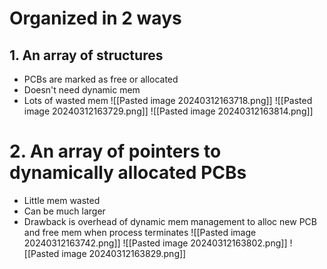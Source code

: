 # Organized in 2 ways
## 1. An array of structures
- PCBs are marked as free or allocated
- Doesn't need dynamic mem
- Lots of wasted mem
![[Pasted image 20240312163718.png]]
![[Pasted image 20240312163729.png]]
![[Pasted image 20240312163814.png]]


# 2. An array of pointers to dynamically allocated PCBs
- Little mem wasted
- Can be much larger
- Drawback is overhead of dynamic mem management to alloc new PCB and free mem when process terminates
![[Pasted image 20240312163742.png]]
![[Pasted image 20240312163802.png]]
![[Pasted image 20240312163829.png]]

